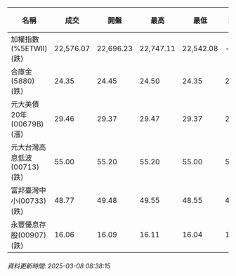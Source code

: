 | 名稱 | 成交 | 開盤 | 最高 | 最低 | 均價 | 成交金額(億) | 昨收 | 漲跌幅 | 漲跌 | 總量 | 昨量 | 振幅 |
| -------- | -------- | -------- | -------- |-------- | -------- | -------- |-------- |-------- |-------- | -------- | -------- |-------- |
|加權指數(%5ETWII) (跌)|22,576.07|22,696.23|22,747.11|22,542.08|-|3,508.96|22,715.43|0.61%|139.36|6,402,394|0|0.90%|
|合庫金(5880) (跌)|24.35|24.45|24.50|24.35|24.38|2.49|24.40|0.20%|0.05|10,227|7,364|0.61%|
|元大美債20年(00679B) (漲)|29.46|29.37|29.47|29.37|29.43|15.71|29.18|0.96%|0.28|53,369|51,311|0.34%|
|元大台灣高息低波(00713) (跌)|55.00|55.20|55.20|55.00|55.05|10.36|55.25|0.45%|0.25|18,828|10,368|0.36%|
|富邦臺灣中小(00733) (跌)|48.77|49.48|49.55|48.55|48.88|1.15|49.54|1.55%|0.77|2,362|1,154|2.02%|
|永豐優息存股(00907) (跌)|16.06|16.09|16.11|16.04|16.07|0.268|16.10|0.25%|0.04|1,666|2,744|0.43%|
###### 資料更新時間: 2025-03-08 08:38:15